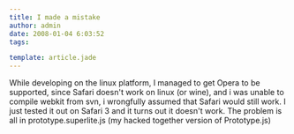 ```yaml
---
title: I made a mistake
author: admin
date: 2008-01-04 6:03:52
tags: 

template: article.jade
---
```


While developing on the linux platform, I managed to get Opera to be supported, since Safari doesn't work on linux (or wine), and i was unable to compile webkit from svn, i wrongfully assumed that Safari would still work. I just tested it out on Safari 3 and it turns out it doesn't work. The problem is all in prototype.superlite.js (my hacked together version of Prototype.js)
